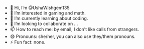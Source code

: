 - 👋 Hi, I’m @UshaWishgem135
- 👀 I’m interested in gaming and math.
- 🌱 I’m currently learning about coding.
- 💞️ I’m looking to collaborate on ...
- 📫 How to reach me: by email, I don't like calls from strangers.
- 😄 Pronouns: she/her, you can also use they/them pronouns.
- ⚡ Fun fact: none.
